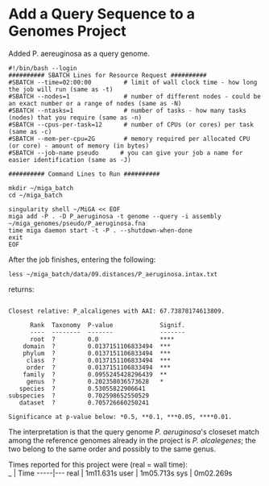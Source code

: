 # Add a Query Sequence to a Genomes Project

Added P. aereuginosa as a query genome.


```
#!/bin/bash --login
########## SBATCH Lines for Resource Request ##########
#SBATCH --time=02:00:00         # limit of wall clock time - how long the job will run (same as -t)
#SBATCH --nodes=1               # number of different nodes - could be an exact number or a range of nodes (same as -N)
#SBATCH --ntasks=1              # number of tasks - how many tasks (nodes) that you require (same as -n)
#SBATCH --cpus-per-task=12      # number of CPUs (or cores) per task (same as -c)
#SBATCH --mem-per-cpu=2G        # memory required per allocated CPU (or core) - amount of memory (in bytes)
#SBATCH --job-name pseudo      # you can give your job a name for easier identification (same as -J)

########## Command Lines to Run ##########

mkdir ~/miga_batch
cd ~/miga_batch

singularity shell ~/MiGA << EOF
miga add -P . -D P_aeruginosa -t genome --query -i assembly ~/miga_genomes/pseudo/P_aeruginosa.fna
time miga daemon start -t -P . --shutdown-when-done
exit
EOF
```

After the job finishes, entering the following:
```
less ~/miga_batch/data/09.distances/P_aeruginosa.intax.txt
```
returns:
```

Closest relative: P_alcaligenes with AAI: 67.73878174613809.

      Rank  Taxonomy  P-value             Signif.
      ----  --------  -------             -------
      root  ?         0.0                 ****
    domain  ?         0.0137151106833494  ***
    phylum  ?         0.0137151106833494  ***
     class  ?         0.0137151106833494  ***
     order  ?         0.0137151106833494  ***
    family  ?         0.0955245428296439  **
     genus  ?         0.202358036573628   *
   species  ?         0.53055822906641
subspecies  ?         0.702598652550529
   dataset  ?         0.705726660250241

Significance at p-value below: *0.5, **0.1, ***0.05, ****0.01.
```
The interpretation is that the query genome *P. aeruginosa*'s closeset match among the reference genomes already in the project is *P. alcalegenes*; the two belong to the same order and possibly to the same genus.  

Times reported for this project were (real = wall time):  
 _   | Time
-----|---
real | 1m11.631s
user | 1m05.713s
sys  | 0m02.269s
